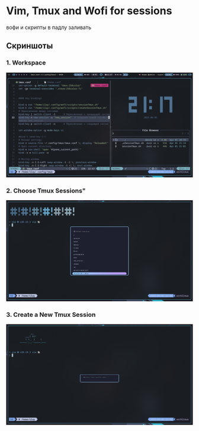 # Vim, Tmux and Wofi for sessions

вофи и скрипты в падлу заливать

## Скриншоты

### 1. Workspace
![Logo](public/screenshot1743531473.jpeg)

### 2. Choose Tmux Sessions"
![Logo](public/choiseSession.jpeg)

### 3. Create a New Tmux Session
![Logo](public/createSession.jpeg)
